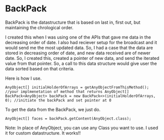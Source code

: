 # BackPack
BackPack is the datastructure that is based on last in, first out, but maintaining the chrological order.

I created this when I was using one of the APIs that gave me data in the decreasing order of date. I also had reciever setup for the broadcast and it would send me the most updated data. So, I had a case that the data are stored in decreasing order of date, and new data received are of newer date. So, I created this, created a pointer of new data, and send the iterated value from that pointer. So, a call to this data structure would give user the data sorted based on that criteria.



Here is how I use.


    AnyObject[] initialHolderOfArrays = getAnyObjectFromThisMethod(); //your implmenetation of method that returns AnyObject[]
    BackPack<AnyObject> backPack = new BackPack<>(initialHolderOfArrays, 0); //initiate the backPack and set pointer at 0
    
  
  
To get the data from the BackPack, we just do.


    AnyObject[] faces = backPack.getContent(AnyObject.class);


Note: In place of AnyObject, you can use any Class you want to use. I used it for custom datastructure. It works!!
